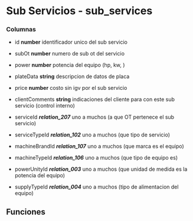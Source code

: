 # Sub Servicios - sub_services
### Columnas
- id **number** identificador unico del sub servicio
- subOt **number** numero de sub ot del servicio
- power **number** potencia del equipo (hp, kw, )
- plateData **string** descripcion de datos de placa
- price **number** costo sin igv por el sub servicio
- clientComments **string** indicaciones del cliente para con este sub servicio (control interno) 

- serviceId ***relation_207*** uno a muchos (a que OT pertenece el sub servicio)
- serviceTypeId ***relation_102*** uno a muchos (que tipo de servicio)
- machineBrandId ***relation_107*** uno a muchos (que marca es el equipo)
- machineTypeId ***relation_106*** uno a muchos (que tipo de equipo es)
- powerUnityId ***relation_003*** uno a muchos (que unidad de medida es la potencia del equipo)
- supplyTypeId ***relation_004*** uno a muchos (tipo de alimentacion del equipo)

## Funciones